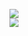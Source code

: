 [![](https://img.shields.io/badge/Made%20With-Github%20Spray-lightgrey.svg?style=for-the-badge&logo=github)](https://github.com/Annihil/github-spray#306)  
[![](https://i.imgur.com/2DrTn0Z.gif)](https://github.com/Annihil/github-spray)